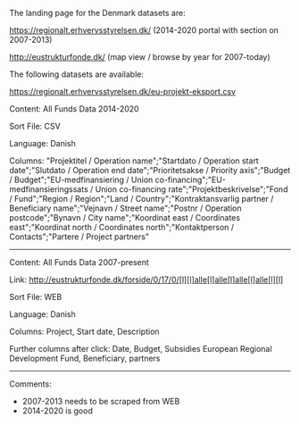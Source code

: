 The landing page for the Denmark datasets are:

https://regionalt.erhvervsstyrelsen.dk/ (2014-2020 portal with section on 2007-2013)

http://eustrukturfonde.dk/ (map view / browse by year for 2007-today)

The following datasets are available:

https://regionalt.erhvervsstyrelsen.dk/eu-projekt-eksport.csv 

Content: All Funds Data 2014-2020

Sort File: CSV

Language: Danish

Columns: "Projektitel / Operation name";"Startdato / Operation start date";"Slutdato / Operation end date";"Prioritetsakse / Priority axis";"Budget / Budget";"EU-medfinansiering / Union co-financing";"EU-medfinansieringssats / Union co-financing rate";"Projektbeskrivelse";"Fond / Fund";"Region / Region";"Land / Country";"Kontraktansvarlig partner / Beneficiary name";"Vejnavn / Street name";"Postnr / Operation postcode";"Bynavn / City name";"Koordinat east / Coordinates east";"Koordinat north / Coordinates north";"Kontaktperson / Contacts";"Partere / Project partners"

---


Content: All Funds Data 2007-present

Link: http://eustrukturfonde.dk/forside/0/17/0/[l][l]alle[l]alle[l]alle[l]alle[l][l]

Sort File: WEB

Language: Danish

Columns: Project, Start date, Description

Further columns after click: Date, Budget, Subsidies European Regional Development Fund, Beneficiary, partners	


---

Comments: 

- 2007-2013 needs to be scraped from WEB
- 2014-2020 is good 